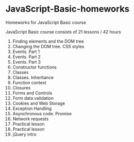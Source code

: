 # JavaScript-Basic-homeworks
Homeworks for JavaScript Basic course

JavaScript Basic course consists of 21 lessons / 42 hours

1. Finding elements and the DOM tree
2. Changing the DOM tree. CSS styles
3. Events. Part 1
4. Events. Part 2
5. Events. Part 3
6. Constructor functions
7. Classes
8. Classes. Inheritance
9. Function context
10. Closures
11. Forms and Controls
12. Form data validation
13. Cookies and Web Storage
14. Exception Handling
15. Asynchronous code. Promise
16. Network requests
17. Practical lesson
18. Practical lesson
19. jQuery intro
